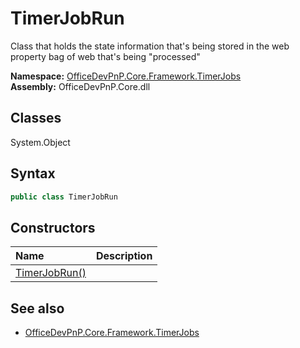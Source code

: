 # TimerJobRun
Class that holds the state information that's being stored in the web property bag of web that's being "processed"  

**Namespace:** [OfficeDevPnP.Core.Framework.TimerJobs](OfficeDevPnP.Core.Framework.TimerJobs.md)  
**Assembly:** OfficeDevPnP.Core.dll  
## Classes
System.Object  
## Syntax
```C#
public class TimerJobRun
```
## Constructors
|**Name**|**Description**|
|:-----|:-----|
| [TimerJobRun()](TimerJobRunconstructor1details.md) | 
## See also
- [OfficeDevPnP.Core.Framework.TimerJobs](OfficeDevPnP.Core.Framework.TimerJobs.md)
